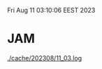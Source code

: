 Fri Aug 11 03:10:06 EEST 2023
# JAM
<a href='./cache/202308/11_03.log'>./cache/202308/11_03.log</a>
